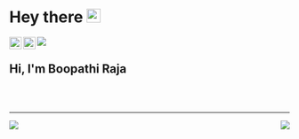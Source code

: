 # Hey there <img src="https://media.giphy.com/media/hvRJCLFzcasrR4ia7z/giphy.gif" width="25px">

<a href="https://www.linkedin.com/in/boopathi-raja-v" target="_blank">
  <img align="left" alt="Boopathi's LinkedIN" width="22px" src="https://raw.githubusercontent.com/peterthehan/peterthehan/master/assets/linkedin.svg" />
</a>

<a href="mailto:boopathiraja1154@gmail.com">
  <img align="left" alt="boopathi's Mail" width="22px" src="https://img.icons8.com/color/48/000000/gmail-new.png" />
</a>

![](https://visitor-badge.glitch.me/badge?page_id=surya9901.surya9901)

## Hi, I'm Boopathi Raja 

<!-- about me content -->

<!-- ## Languages and tools: -->

<!-- <img align="left" width="40px" alt="html5" src="https://img.icons8.com/color/48/000000/html-5--v1.png" /> -->

<br />
<br />

<hr />

<img src="https://github-readme-stats.vercel.app/api?username=boopathiking1154&&show_icons=true&theme=gotham" align="left" />
<img src="https://github-readme-stats.vercel.app/api/top-langs/?username=boopathiking1154&&show_icons=true&theme=gotham" align="right" />
